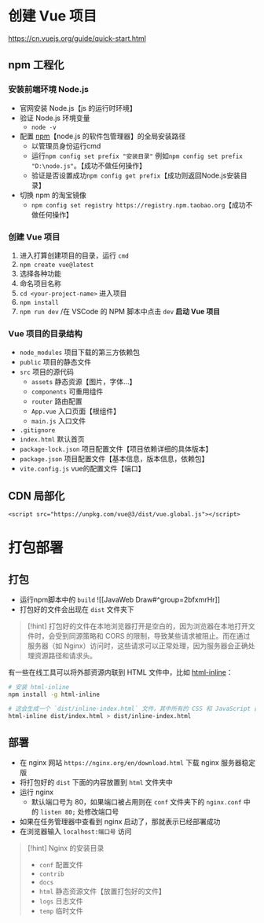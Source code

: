 # 创建 Vue 项目
https://cn.vuejs.org/guide/quick-start.html
## npm 工程化
### 安装前端环境 Node.js
- 官网安装 Node.js【js 的运行时环境】
- 验证 Node.js 环境变量
	- `node -v`
- 配置 <u>npm</u>【node.js 的软件包管理器】的全局安装路径
	- 以管理员身份运行cmd
	- 运行`npm config set prefix "安装目录"` 例如`npm config set prefix "D:\node.js"`。【成功不做任何操作】
	- 验证是否设置成功`npm config get prefix`【成功则返回Node.js安装目录】
- 切换 npm 的淘宝镜像
	- `npm config set registry https://registry.npm.taobao.org`【成功不做任何操作】

### 创建 Vue 项目
1. 进入打算创建项目的目录，运行 `cmd`
2. `npm create vue@latest`
3. 选择各种功能
4. 命名项目名称
5. `cd <your-project-name>` 进入项目
6. `npm install`
7. `npm run dev` /在 VSCode 的 NPM 脚本中点击  `dev`  **启动 Vue 项目**

### Vue 项目的目录结构
- `node_modules` 项目下载的第三方依赖包
- `public` 项目的静态文件
- `src` 项目的源代码
	- `assets` 静态资源【图片，字体…】
	- `components` 可重用组件
	- `router` 路由配置
	- `App.vue` 入口页面【根组件】
	- `main.js` 入口文件
- `.gitignore`
- `index.html` 默认首页
- `package-lock.json` 项目配置文件【项目依赖详细的具体版本】
- `package.json` 项目配置文件【基本信息，版本信息，依赖包】
- `vite.config.js` vue的配置文件【端口】
## CDN 局部化
`<script src="https://unpkg.com/vue@3/dist/vue.global.js"></script>`

# 打包部署
## 打包
- 运行npm脚本中的 `build`
![[JavaWeb Draw#^group=2bfxmrHr]]
- 打包好的文件会出现在 `dist` 文件夹下

>[!hint] 打包好的文件在本地浏览器打开是空白的，因为浏览器在本地打开文件时，会受到同源策略和 CORS 的限制，导致某些请求被阻止。而在通过服务器（如 Nginx）访问时，这些请求可以正常处理，因为服务器会正确处理资源路径和请求头。

有一些在线工具可以将外部资源内联到 HTML 文件中，比如 [html-inline](https://www.npmjs.com/package/html-inline)：

```bash
# 安装 html-inline
npm install -g html-inline

# 这会生成一个 `dist/inline-index.html` 文件，其中所有的 CSS 和 JavaScript 都内联到 HTML 中
html-inline dist/index.html > dist/inline-index.html
```


## 部署
- 在 nginx 网站 `https://nginx.org/en/download.html` 下载 nginx 服务器稳定版
- 将打包好的 `dist` 下面的内容放置到 `html` 文件夹中
- 运行 nginx
	- 默认端口号为 80，如果端口被占用则在 `conf` 文件夹下的 `nginx.conf` 中的 `listen 80;` 处修改端口号
- 如果在任务管理器中查看到 nginx 启动了，那就表示已经部署成功
- 在浏览器输入 `localhost:端口号` 访问

>[!hint] Nginx 的安装目录
> - `conf` 配置文件
> - `contrib` 
> - `docs`
> - `html` 静态资源文件【放置打包好的文件】
> - `logs` 日志文件
> - `temp` 临时文件
